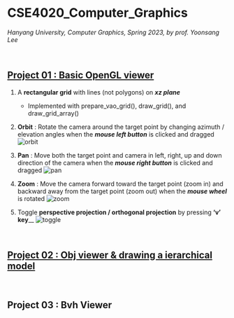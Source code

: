 # CSE4020_Computer_Graphics
*Hanyang University, Computer Graphics, Spring 2023, by prof. Yoonsang Lee*

<br>

## [Project 01 : Basic OpenGL viewer](https://github.com/najiyeon/CSE4020_Computer_Graphics/blob/main/project1/main.py)
1. A **rectangular grid** with lines (not polygons) on _**xz plane**_
   -	Implemented with prepare_vao_grid(), draw_grid(), and draw_grid_array()


2. **Orbit** : Rotate the camera around the target point by changing azimuth / elevation angles when the _**mouse left button**_ is clicked and dragged
![orbit](https://github.com/najiyeon/CSE4020_Computer_Graphics/assets/113894257/717523a7-75ef-4786-9cb0-582f9d084cb0)


3. **Pan** : Move both the target point and camera in left, right, up and down direction of the camera when the _**mouse right button**_ is clicked and dragged
![pan](https://github.com/najiyeon/CSE4020_Computer_Graphics/assets/113894257/5d15b36c-2d24-4b44-b869-a149e0d32cad)

4. **Zoom** : Move the camera forward toward the target point (zoom in) and backward away from the target point (zoom out) when the _**mouse wheel**_ is rotated
![zoom](https://github.com/najiyeon/CSE4020_Computer_Graphics/assets/113894257/a961ebaf-2592-4d31-84f6-1a51967f031d)


5. Toggle **perspective projection / orthogonal projection** by pressing **‘v’ key**__
![toggle](https://github.com/najiyeon/CSE4020_Computer_Graphics/assets/113894257/e2e4dacd-0be8-4503-b27f-7920d1b6d69f)



<br>


## [Project 02 : Obj viewer & drawing a ierarchical model](https://github.com/najiyeon/CSE4020_Computer_Graphics/blob/main/project2/main.py)

<br>


## Project 03 : Bvh Viewer

<br>
